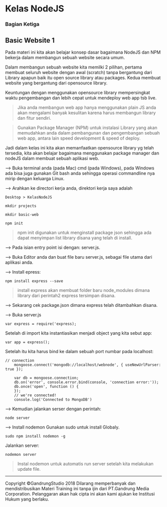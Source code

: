 # Kelas NodeJS

### Bagian Ketiga

## Basic Website 1

Pada materi ini kita akan belajar konsep dasar bagaimana NodeJS dan NPM bekerja dalam membangun sebuah website secara umum.

Dalam membangun sebuah website kita memilki 2 pilihan, pertama membuat seluruh website dengan awal (scratch) tanpa bergantung dari Library apapun baik itu open source library atau packages. Kedua membuat website yang bergantung dari opensource library.

Keuntungan dengan menggunakan opensource library mempersingkat waktu pengembangan dan lebih cepat untuk mendeploy web app tsb live.

> Jika anda membangun web app hanya menggunakan plain JS anda akan mengalami banyak kesulitan karena harus membangun library dan fitur sendiri.

> Gunakan Package Manager (NPM) untuk instalasi Library yang akan memudahkan anda dalam pembangunan dan pengembangan sebuah web app, antara lain speed development & speed of deploy.

 Jadi dalam kelas ini kita akan memanfaatkan opensource library yg telah tersedia, kita akan belajar bagaimana menggunakan package manager dan nodeJS dalam membuat sebuah aplikasi web.

 --> Buka terminal anda (pada Mac) cmd (pada Windows), pada Windows ada bisa juga gunakan Git bash anda sehingga operasi commandline nya mirip dengan keluarga Linux.

 --> Arahkan ke directori kerja anda, direktori kerja saya adalah

    Desktop > KelasNodeJS 

    mkdir projects

    mkdir basic-web

    npm init

> npm init digunakan untuk menginstall package json sehingga ada dapat menyimpan list library disana yang telah di install.

--> Pada isian entry point isi dengan: server.js.

--> Buka Editor anda dan buat file baru server.js, sebagai file utama dari aplikasi anda.

--> Install epress:

    npm install express --save

> install express akan membuat folder baru node_modules dimana library dari perintah2 express tersimpan disana.

--> Sekarang cek package.json dimana express telah ditambahkan disana.

--> Buka server.js

    var express = require('express);
    
Setelah di import kita instantiasikan menjadi object yang kita sebut app:

    var app = express();

Setelah itu kita harus bind ke dalam sebuah port numbar pada localhost:

    // connection
		mongoose.connect('mongodb://localhost/webnode', { useNewUrlParser: true });

		var db = mongoose.connection;
		db.on('error', console.error.bind(console, 'connection error:'));
		db.once('open', function () {
		});
		// we're connected!
		console.log('Connected to MongoDB') 

--> Kemudian jalankan serser dengan perintah:

    node server

--> Install nodemon Gunakan sudo untuk install Globaly.

    sudo npm install nodemon -g
    
 Jalankan server:

    nodemon server   

 > Instal nodemon untuk automatis run server setelah kita melakukan update file. 







---
Copyright &copy;GandrungStudio 2018 
Dilarang memperbanyak dan mendistribusikan Materi Training ini tanpa ijin dari PT.Gandrung Media Corporation. Pelanggaran akan hak cipta ini akan kami ajukan ke Institusi Hukum yang berlaku.